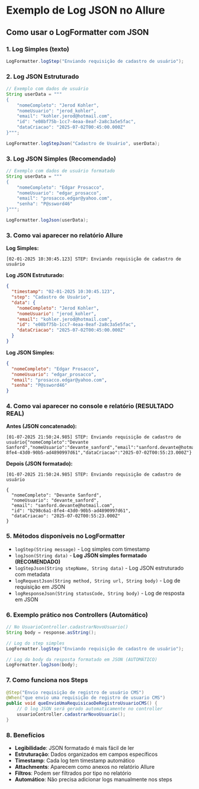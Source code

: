 # Exemplo de Log JSON no Allure

## Como usar o LogFormatter com JSON

### 1. Log Simples (texto)
```java
LogFormatter.logStep("Enviando requisição de cadastro de usuário");
```

### 2. Log JSON Estruturado
```java
// Exemplo com dados de usuário
String userData = """
{
    "nomeCompleto": "Jerod Kohler",
    "nomeUsuario": "jerod_kohler", 
    "email": "kohler.jerod@hotmail.com",
    "id": "e08bf75b-1cc7-4eaa-8eaf-2a8c3a5e5fac",
    "dataCriacao": "2025-07-02T00:45:00.000Z"
}""";

LogFormatter.logStepJson("Cadastro de Usuário", userData);
```

### 3. Log JSON Simples (Recomendado)
```java
// Exemplo com dados de usuário formatado
String userData = """
{
    "nomeCompleto": "Edgar Prosacco",
    "nomeUsuario": "edgar_prosacco",
    "email": "prosacco.edgar@yahoo.com",
    "senha": "P@ssword46"
}""";

LogFormatter.logJson(userData);
```

### 3. Como vai aparecer no relatório Allure

**Log Simples:**
```
[02-01-2025 10:30:45.123] STEP: Enviando requisição de cadastro de usuário
```

**Log JSON Estruturado:**
```json
{
  "timestamp": "02-01-2025 10:30:45.123",
  "step": "Cadastro de Usuário",
  "data": {
    "nomeCompleto": "Jerod Kohler",
    "nomeUsuario": "jerod_kohler",
    "email": "kohler.jerod@hotmail.com",
    "id": "e08bf75b-1cc7-4eaa-8eaf-2a8c3a5e5fac",
    "dataCriacao": "2025-07-02T00:45:00.000Z"
  }
}
```

**Log JSON Simples:**
```json
{
  "nomeCompleto": "Edgar Prosacco",
  "nomeUsuario": "edgar_prosacco",
  "email": "prosacco.edgar@yahoo.com",
  "senha": "P@ssword46"
}
```

### 4. Como vai aparecer no console e relatório (RESULTADO REAL)

**Antes (JSON concatenado):**
```
[01-07-2025 21:50:24.985] STEP: Enviando requisição de cadastro de usuário{"nomeCompleto":"Devante Sanford","nomeUsuario":"devante_sanford","email":"sanford.devante@hotmail.com","id":"b298c6a1-8fe4-43d0-90b5-ad4890997d61","dataCriacao":"2025-07-02T00:55:23.000Z"}
```

**Depois (JSON formatado):**
```
[01-07-2025 21:50:24.985] STEP: Enviando requisição de cadastro de usuário

{
  "nomeCompleto": "Devante Sanford",
  "nomeUsuario": "devante_sanford",
  "email": "sanford.devante@hotmail.com",
  "id": "b298c6a1-8fe4-43d0-90b5-ad4890997d61",
  "dataCriacao": "2025-07-02T00:55:23.000Z"
}
```

### 5. Métodos disponíveis no LogFormatter

- `logStep(String message)` - Log simples com timestamp
- `logJson(String data)` - **Log JSON simples formatado (RECOMENDADO)**
- `logStepJson(String stepName, String data)` - Log JSON estruturado com metadata
- `logRequestJson(String method, String url, String body)` - Log de requisição em JSON
- `logResponseJson(String statusCode, String body)` - Log de resposta em JSON

### 6. Exemplo prático nos Controllers (Automático)

```java
// No UsuarioController.cadastrarNovoUsuario()
String body = response.asString();

// Log do step simples
LogFormatter.logStep("Enviando requisição de cadastro de usuário");

// Log do body da resposta formatado em JSON (AUTOMÁTICO)
LogFormatter.logJson(body);
```

### 7. Como funciona nos Steps

```java
@Step("Envio requisição de registro de usuário CMS")
@When("que envio uma requisição de registro de usuario CMS")
public void queEnvioUmaRequisicaoDeRegistroUsuarioCMS() {
    // O log JSON será gerado automaticamente no controller
    usuarioController.cadastrarNovoUsuario();
}
```

### 8. Benefícios

- **Legibilidade**: JSON formatado é mais fácil de ler
- **Estruturação**: Dados organizados em campos específicos
- **Timestamp**: Cada log tem timestamp automático
- **Attachments**: Aparecem como anexos no relatório Allure
- **Filtros**: Podem ser filtrados por tipo no relatório
- **Automático**: Não precisa adicionar logs manualmente nos steps 